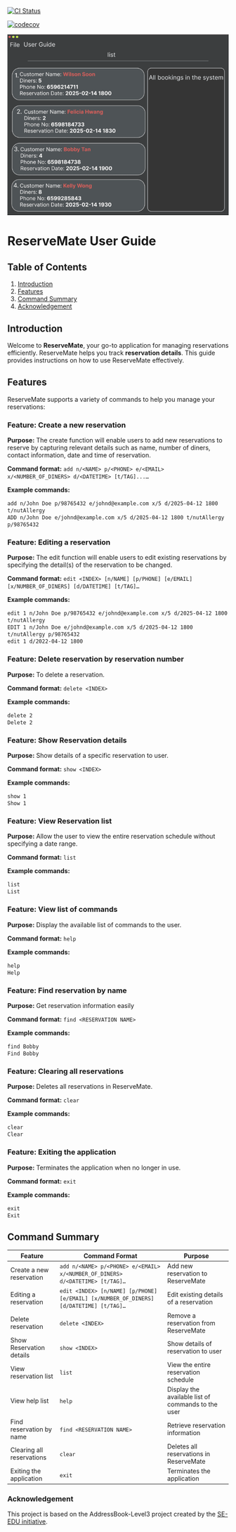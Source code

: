[![CI Status](https://github.com/se-edu/addressbook-level3/workflows/Java%20CI/badge.svg)](https://github.com/AY2425S2-CS2103-F08-1/tp/actions)

[![codecov](https://codecov.io/gh/AY2425S2-CS2103-F08-1/tp/graph/badge.svg?token=8D3EDHO8BA)](https://codecov.io/gh/AY2425S2-CS2103-F08-1/tp)

![Ui](docs/images/Ui.png)

# ReserveMate User Guide

## Table of Contents
1. [Introduction](#introduction)
2. [Features](#features)
3. [Command Summary](#command-summary)
4. [Acknowledgement](#acknowledgement)

## Introduction
Welcome to **ReserveMate**, your go-to application for managing reservations efficiently. ReserveMate helps you track **reservation details**. This guide provides instructions on how to use ReserveMate effectively.

## Features
ReserveMate supports a variety of commands to help you manage your reservations:

### Feature: Create a new reservation
**Purpose:** The create function will enable users to add new reservations to reserve by capturing relevant details such as name, number of diners, contact information, date and time of reservation.

**Command format:** `add n/<NAME> p/<PHONE> e/<EMAIL> x/<NUMBER_OF_DINERS> d/<DATETIME> [t/TAG]...…​`

**Example commands:**
```
add n/John Doe p/98765432 e/johnd@example.com x/5 d/2025-04-12 1800 t/nutAllergy
ADD n/John Doe e/johnd@example.com x/5 d/2025-04-12 1800 t/nutAllergy p/98765432
```

### Feature: Editing a reservation
**Purpose:** The edit function will enable users to edit existing reservations by specifying the detail(s) of the reservation to be changed.

**Command format:** `edit <INDEX> [n/NAME] [p/PHONE] [e/EMAIL] [x/NUMBER_OF_DINERS] [d/DATETIME] [t/TAG]…​`

**Example commands:**
```
edit 1 n/John Doe p/98765432 e/johnd@example.com x/5 d/2025-04-12 1800 t/nutAllergy
EDIT 1 n/John Doe e/johnd@example.com x/5 d/2025-04-12 1800 t/nutAllergy p/98765432
edit 1 d/2022-04-12 1800
```
### Feature: Delete reservation by reservation number
**Purpose:** To delete a reservation.

**Command format:** `delete <INDEX>`

**Example commands:**
```
delete 2
Delete 2
```
### Feature: Show Reservation details
**Purpose:** Show details of a specific reservation to user.

**Command format:** `show <INDEX>`

**Example commands:**
```
show 1
Show 1
```

### Feature: View Reservation list
**Purpose:** Allow the user to view the entire reservation schedule without specifying a date range.

**Command format:** `list`

**Example commands:**
```
list
List
```

### Feature: View list of commands 
**Purpose:** Display the available list of commands to the user.

**Command format:** `help`

**Example commands:**
```
help
Help
```

### Feature: Find reservation by name
**Purpose:** Get reservation information easily

**Command format:** `find <RESERVATION NAME>`

**Example commands:**
```
find Bobby
Find Bobby
```

### Feature: Clearing all reservations
**Purpose:** Deletes all reservations in ReserveMate.

**Command format:** `clear`

**Example commands:**
```
clear
Clear
```

### Feature: Exiting the application
**Purpose:** Terminates the application when no longer in use.

**Command format:** `exit`

**Example commands:**
```
exit
Exit
```

## Command Summary
| Feature                   | Command Format                                                                          | Purpose                                       |
|---------------------------|-----------------------------------------------------------------------------------------|-----------------------------------------------|
| Create a new reservation  | `add n/<NAME> p/<PHONE> e/<EMAIL> x/<NUMBER_OF_DINERS> d/<DATETIME> [t/TAG]…​`                    | Add new reservation to ReserveMate            |
| Editing a reservation     | `edit <INDEX> [n/NAME] [p/PHONE] [e/EMAIL] [x/NUMBER_OF_DINERS] [d/DATETIME] [t/TAG]…​` | Edit existing details of a reservation        |
| Delete reservation        | `delete <INDEX>`                                                                        | Remove a reservation from ReserveMate         |
| Show Reservation details  | `show <INDEX>`                                                                          | Show details of reservation to user           |
| View reservation list     | `list`                                                                                  | View the entire reservation schedule          |
| View help list            | `help`                                                                                  | Display the available list of commands to the user |
| Find reservation by name  | `find <RESERVATION NAME>`                                                               | Retrieve reservation information              |
| Clearing all reservations | `clear`                                                                                 | Deletes all reservations in ReserveMate       |
| Exiting the application | `exit`                                                                                  | Terminates the application                    |

### Acknowledgement
This project is based on the AddressBook-Level3 project created by the [SE-EDU initiative](https://se-education.org).

